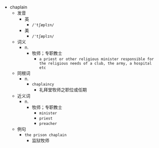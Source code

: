 - chaplain
  - 发音
    - 英
      - `/'tʃæplɪn/`
    - 美
      - `/'tʃæplɪn/`
  - 词义
    - n.
      - 牧师；专职教士
        - `a priest or other religious minister responsible for the religious needs of a club, the army, a hospital etc`
  - 同根词
    - n.
      - `chaplaincy`
        - 礼拜堂牧师之职位或任期
  - 近义词
    - n.
      - 牧师；专职教士
        - `minister`
        - `priest`
        - `preacher`
  - 例句
    - `the prison chaplain`
      - 监狱牧师


